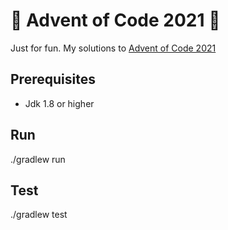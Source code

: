 # 🎄 Advent of Code 2021 🎄

Just for fun. My solutions to [Advent of Code 2021](https://adventofcode.com/2021)

## Prerequisites

* Jdk 1.8 or higher

## Run

./gradlew run

## Test

./gradlew test